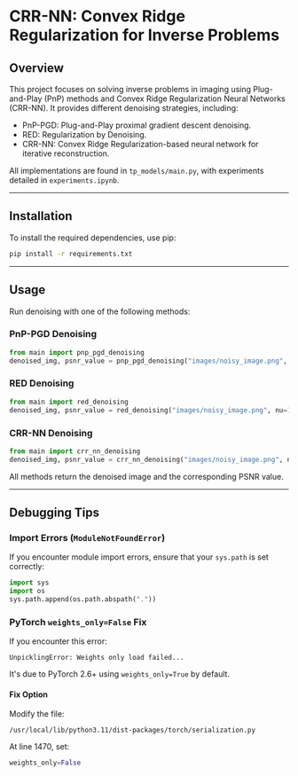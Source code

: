 # CRR-NN: Convex Ridge Regularization for Inverse Problems

## Overview

This project focuses on solving inverse problems in imaging using Plug-and-Play (PnP) methods and Convex Ridge Regularization Neural Networks (CRR-NN). It provides different denoising strategies, including:

- PnP-PGD: Plug-and-Play proximal gradient descent denoising.
- RED: Regularization by Denoising.
- CRR-NN: Convex Ridge Regularization-based neural network for iterative reconstruction.

All implementations are found in `tp_models/main.py`, with experiments detailed in `experiments.ipynb`.

---

## Installation

To install the required dependencies, use pip:

```bash
pip install -r requirements.txt
```


---

## Usage

Run denoising with one of the following methods:

### PnP-PGD Denoising

```python
from main import pnp_pgd_denoising
denoised_img, psnr_value = pnp_pgd_denoising("images/noisy_image.png", nu=1/255)
```

### RED Denoising

```python
from main import red_denoising
denoised_img, psnr_value = red_denoising("images/noisy_image.png", nu=1/255)
```

### CRR-NN Denoising

```python
from main import crr_nn_denoising
denoised_img, psnr_value = crr_nn_denoising("images/noisy_image.png", nu=1/255)
```

All methods return the denoised image and the corresponding PSNR value.

---

## Debugging Tips

### Import Errors (`ModuleNotFoundError`)
If you encounter module import errors, ensure that your `sys.path` is set correctly:

```python
import sys
import os
sys.path.append(os.path.abspath("."))
```

### PyTorch `weights_only=False` Fix
If you encounter this error:

```
UnpicklingError: Weights only load failed...
```

It's due to PyTorch 2.6+ using `weights_only=True` by default.

#### Fix Option 
Modify the file:

```
/usr/local/lib/python3.11/dist-packages/torch/serialization.py
```

At line 1470, set:

```python
weights_only=False
```

